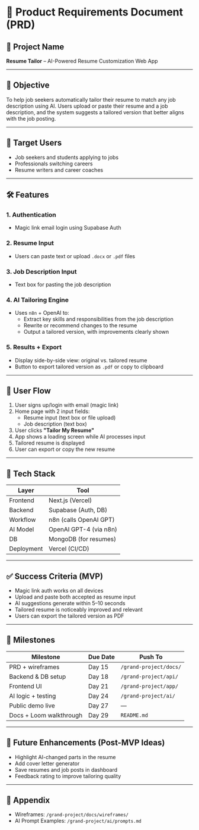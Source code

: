 # 📄 Product Requirements Document (PRD)

## 🧠 Project Name
**Resume Tailor** – AI-Powered Resume Customization Web App

---

## 🎯 Objective

To help job seekers automatically tailor their resume to match any job description using AI. Users upload or paste their resume and a job description, and the system suggests a tailored version that better aligns with the job posting.

---

## 👥 Target Users

- Job seekers and students applying to jobs
- Professionals switching careers
- Resume writers and career coaches

---

## 🛠 Features

### 1. **Authentication**
- Magic link email login using Supabase Auth

### 2. **Resume Input**
- Users can paste text or upload `.docx` or `.pdf` files

### 3. **Job Description Input**
- Text box for pasting the job description

### 4. **AI Tailoring Engine**
- Uses `n8n` + OpenAI to:
  - Extract key skills and responsibilities from the job description
  - Rewrite or recommend changes to the resume
  - Output a tailored version, with improvements clearly shown

### 5. **Results + Export**
- Display side-by-side view: original vs. tailored resume
- Button to export tailored version as `.pdf` or copy to clipboard

---

## 🧭 User Flow

1. User signs up/login with email (magic link)
2. Home page with 2 input fields:
   - Resume input (text box or file upload)
   - Job description (text box)
3. User clicks **"Tailor My Resume"**
4. App shows a loading screen while AI processes input
5. Tailored resume is displayed
6. User can export or copy the new resume

---

## 🧱 Tech Stack

| Layer        | Tool                      |
|--------------|---------------------------|
| Frontend     | Next.js (Vercel)          |
| Backend      | Supabase (Auth, DB)       |
| Workflow     | n8n (calls OpenAI GPT)    |
| AI Model     | OpenAI GPT-4 (via n8n)    |
| DB           | MongoDB (for resumes)     |
| Deployment   | Vercel (CI/CD)            |

---

## ✅ Success Criteria (MVP)

- Magic link auth works on all devices
- Upload and paste both accepted as resume input
- AI suggestions generate within 5–10 seconds
- Tailored resume is noticeably improved and relevant
- Users can export the tailored version as PDF

---

## 📅 Milestones

| Milestone             | Due Date | Push To                    |
|-----------------------|----------|----------------------------|
| PRD + wireframes      | Day 15   | `/grand-project/docs/`     |
| Backend & DB setup    | Day 18   | `/grand-project/api/`      |
| Frontend UI           | Day 21   | `/grand-project/app/`      |
| AI logic + testing    | Day 24   | `/grand-project/ai/`       |
| Public demo live      | Day 27   | —                          |
| Docs + Loom walkthrough| Day 29 | `README.md`                |

---

## 🧰 Future Enhancements (Post-MVP Ideas)

- Highlight AI-changed parts in the resume
- Add cover letter generator
- Save resumes and job posts in dashboard
- Feedback rating to improve tailoring quality

---

## 📎 Appendix

- Wireframes: `/grand-project/docs/wireframes/`
- AI Prompt Examples: `/grand-project/ai/prompts.md`

